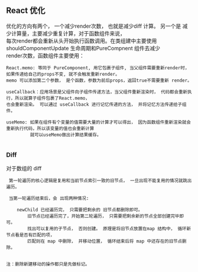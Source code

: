 ## React 优化

优化的方向有两个， 一个减少render次数， 也就是减少diff 计算。 另一个是 减少计算量，主要减少重复计算，对于函数组件来说，  
每次render都会重新从头开始执行函数调用。在类组建中主要使用 shouldComponentUpdate 生命周期和PureCompnent 组件去减少  
render次数，函数组件主要使用：

```
React.memo: 等同于 PureComponent, 用它包裹子组件, 当父组件需要重新render时，如果传递给自己的props不变, 就不会触发重新render。  
memo 可以添加第二个参数， 是个函数，参数为前后props，返回true不需要重新 render。

useCallback：应用场景是父组件向子组件传递方法，当父组件重新渲染时， 代码都会重新执行，所以就算子组件包裹了React.memo，
也会重新渲染。 可以通过 useCallback 进行记忆传递的方法， 并将记忆方法传递给子组件。

useMemo: 如果在组件有个变量的值需要大量的计算才可以得出， 因为函数组件重新渲染就会重新执行代码，所以该变量的值也会重新计算
         就可以useMemo做出计算结果缓存。


```


### Diff

对于数组的 diff 

```
 第一轮遍历的核心逻辑是复用和当前节点索引一致的旧节点， 一旦出现不能复用的情况就跳出遍历。

 当第一轮遍历结束后，会 出现两种情况:

    newChild 已经遍历完， 只需要把剩余的 旧节点都删除即可。
		旧节点已经遍历完了，开始第二轮遍历， 只需要把剩余新的节点全部创建完毕即可。
		找出可以复用的子节点， 否则创建。 原理是将旧节点放置在map 结构中， 循环新节点看是否有匹配的项， 
		匹配则在 map 中删除， 并移动位置， 循环结束后将 map 中还存在的旧节点删除。


注：删除新建移动的操作都只是先做标记。
```